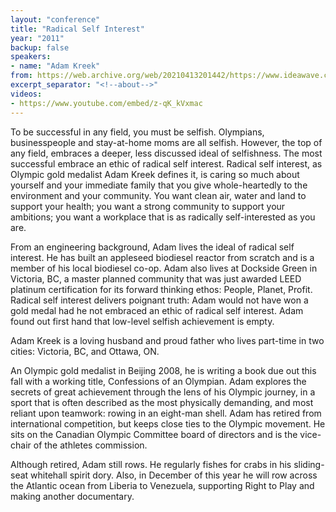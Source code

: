 ```yaml
---
layout: "conference"
title: "Radical Self Interest"
year: "2011"
backup: false
speakers:
- name: "Adam Kreek"
from: https://web.archive.org/web/20210413201442/https://www.ideawave.ca/2011-conference/radical-self-interest
excerpt_separator: "<!--about-->"
videos:
- https://www.youtube.com/embed/z-qK_kVxmac
---
```


To be successful in any field, you must be selfish. Olympians, businesspeople
and stay-at-home moms are all selfish. However, the top of any field, embraces
a deeper, less discussed ideal of selfishness. The most successful embrace an
ethic of radical self interest. Radical self interest, as Olympic gold
medalist Adam Kreek defines it, is caring so much about yourself and your
immediate family that you give whole-heartedly to the environment and your
community. You want clean air, water and land to support your health; you want
a strong community to support your ambitions; you want a workplace that is as
radically self-interested as you are.

From an engineering background, Adam lives the ideal of radical self interest.
He has built an appleseed biodiesel reactor from scratch and is a member of
his local biodiesel co-op. Adam also lives at Dockside Green in Victoria, BC,
a master planned community that was just awarded LEED platinum certification
for its forward thinking ethos: People, Planet, Profit. Radical self interest
delivers poignant truth: Adam would not have won a gold medal had he not
embraced an ethic of radical self interest. Adam found out first hand that
low-level selfish achievement is empty.

<!--about-->

Adam Kreek is a loving husband and proud father who lives part-time in two
cities: Victoria, BC, and Ottawa, ON.

An Olympic gold medalist in Beijing 2008, he is writing a book due out
this fall with a working title, Confessions of an Olympian. Adam explores
the secrets of great achievement through the lens of his Olympic journey,
in a sport that is often described as the most physically demanding,
and most reliant upon teamwork: rowing in an eight-man shell. Adam has
retired from international competition, but keeps close ties to the
Olympic movement. He sits on the Canadian Olympic Committee board of
directors and is the vice-chair of the athletes commission.

Although retired, Adam still rows. He regularly fishes for crabs in his
sliding-seat whitehall spirit dory. Also, in December of this year he will row
across the Atlantic ocean from Liberia to Venezuela, supporting Right to Play
and making another documentary.

